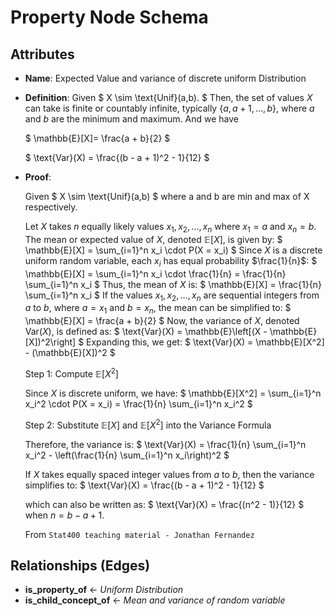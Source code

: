 # Property Node Schema

## Attributes

- **Name**: 
  Expected Value and variance of discrete uniform Distribution

- **Definition**:
  Given
  $
  X \sim \text{Unif}(a,b).
  $
  Then, the set of values $X$ can take is finite or countably infinite, typically $\{a, a+1, \ldots, b\}$, where $a$ and $b$ are the minimum and maximum. And we have

  $
  \mathbb{E}[X]= \frac{a + b}{2}
  $

  $
  \text{Var}(X) = \frac{(b - a + 1)^2 - 1}{12}
  $

- **Proof**:

  Given
  $
  X \sim \text{Unif}(a,b)
  $
  where a and b are min and max of X respectively.

  Let $X$ takes $n$ equally likely values $x_1, x_2, \dots, x_n$ where $x_1=a$ and $x_n=b$. The mean or expected value of $X$, denoted $\mathbb{E}[X]$, is given by:
  $
  \mathbb{E}[X] = \sum_{i=1}^n x_i \cdot P(X = x_i)
  $
  Since $X$ is a discrete uniform random variable, each $x_i$ has equal probability $\frac{1}{n}$:
  $
  \mathbb{E}[X] = \sum_{i=1}^n x_i \cdot \frac{1}{n} = \frac{1}{n} \sum_{i=1}^n x_i
  $
  Thus, the mean of $X$ is:
  $
  \mathbb{E}[X] = \frac{1}{n} \sum_{i=1}^n x_i
  $
  If the values $x_1, x_2, \dots, x_n$ are sequential integers from $a$ to $b$, where $a = x_1$ and $b = x_n$, the mean can be simplified to:
  $
  \mathbb{E}[X] = \frac{a + b}{2}
  $
  Now, the variance of $X$, denoted $\text{Var}(X)$, is defined as:
  $
  \text{Var}(X) = \mathbb{E}\left[(X - \mathbb{E}[X])^2\right]
  $
  Expanding this, we get:
  $
  \text{Var}(X) = \mathbb{E}[X^2] - (\mathbb{E}[X])^2
  $

  Step 1: Compute $\mathbb{E}[X^2]$

  Since $X$ is discrete uniform, we have:
  $
  \mathbb{E}[X^2] = \sum_{i=1}^n x_i^2 \cdot P(X = x_i) = \frac{1}{n} \sum_{i=1}^n x_i^2
  $

  Step 2: Substitute $\mathbb{E}[X]$ and $\mathbb{E}[X^2]$ into the Variance Formula

  Therefore, the variance is:
  $
  \text{Var}(X) = \frac{1}{n} \sum_{i=1}^n x_i^2 - \left(\frac{1}{n} \sum_{i=1}^n x_i\right)^2
  $

  If $X$ takes equally spaced integer values from $a$ to $b$, then the variance simplifies to:
  $
  \text{Var}(X) = \frac{(b - a + 1)^2 - 1}{12}
  $

  which can also be written as:
  $
  \text{Var}(X) = \frac{(n^2 - 1)}{12}
  $
  when $n = b - a + 1$.

  From `Stat400 teaching material - Jonathan Fernandez`

  
## Relationships (Edges)

- **is_property_of** ← *Uniform Distribution*
- **is_child_concept_of** ← *Mean and variance of random variable*